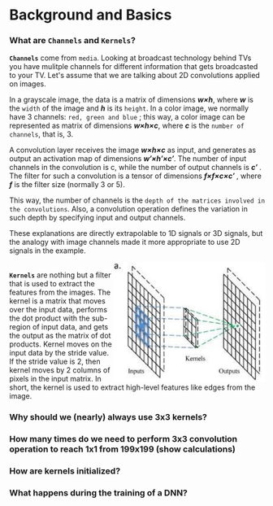 # Background and Basics</br>

### What are `Channels` and `Kernels`?</br>
**`Channels`** come from `media`. Looking at broadcast technology behind TVs you have mulitple channels for different information that gets broadcasted to your TV. Let's assume that we are talking about 2D convolutions applied on images.</br>

In a grayscale image, the data is a matrix of dimensions **_w×h_**, where **_w_** is the `width` of the image and **_h_** is its `height`. In a color image, we normally have 3 channels: `red, green and blue` ; this way, a color image can be represented as matrix of dimensions **_w×h×c_**, where **_c_** is the `number of channels`, that is, 3.
    
A convolution layer receives the image **_w×h×c_** as input, and generates as output an activation map of dimensions **_w′×h′×c′_**. The number of input channels in the convolution is c, while the number of output channels is **_c′_** . The filter for such a convolution is a tensor of dimensions **_f×f×c×c′_** , where **_f_** is the filter size (normally 3 or 5).

This way, the number of channels is the `depth of the matrices involved in the convolutions`. Also, a convolution operation defines the variation in such depth by specifying input and output channels.

These explanations are directly extrapolable to 1D signals or 3D signals, but the analogy with image channels made it more appropriate to use 2D signals in the example.

<img src="../scenarios/media/kernels.jpg" align="right" alt="" width="300"/> </br>
**`Kernels`** are nothing but a filter that is used to extract the features from the images. The kernel is a matrix that moves over the input data, performs the dot product with the sub-region of input data, and gets the output as the matrix of dot products. Kernel moves on the input data by the stride value. If the stride value is 2, then kernel moves by 2 columns of pixels in the input matrix. In short, the kernel is used to extract high-level features like edges from the image.

### Why should we (nearly) always use 3x3 kernels?</br>

### How many times do we need to perform 3x3 convolution operation to reach 1x1 from 199x199 (show calculations)</br>

### How are kernels initialized?</br>

### What happens during the training of a DNN?</br>


















